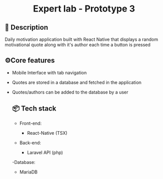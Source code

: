 <h1 align="center">Expert lab - Prototype 3</h1>

## 📜 Description
Daily motivation application built with React Native that displays a random motivational quote along with it's author each time a button is pressed

## ⚙️Core features
- Mobile Interface with tab navigation
- Quotes are stored in a database and fetched in the application
- Quotes/authors can be added to the database by a user

  ## 📦 Tech stack
  - Front-end:
      - React-Native (TSX)

  - Back-end:
      - Laravel API (php)

  -Database:
    - MariaDB
